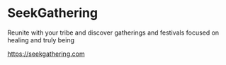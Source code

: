 # SeekGathering

Reunite with your tribe and discover gatherings and festivals focused on healing and truly being

https://seekgathering.com

